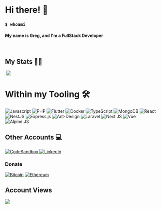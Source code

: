 
<h1> Hi there! 👋 </h1>
<h3><code>$ whoami</code></h3>
  <h4>My name is Greg, and I'm a FullStack Developer</h4>
  <br>
<h2>My Stats 👨‍💻 </h2>

<img alt=""  src="https://github-readme-stats.vercel.app/api?username=TheSlayer-666&show_icons=true&theme=gotham" />
<img src="http://github-readme-streak-stats.herokuapp.com?user=TheSlayer-666&theme=gotham&hide_border=false"/>

 <br/>
<h1> Within my Tooling 🛠️ </h1>
<div>
<img alt="Javascript" src="https://img.shields.io/badge/JavaScript-F7DF1E?style=for-the-badge&logo=javascript&logoColor=black"/>  
<img alt="PHP" src="https://img.shields.io/badge/php-%23777BB4.svg?&style=for-the-badge&logo=php&logoColor=white"/>
<img alt="Flutter" src="https://img.shields.io/badge/Flutter-02569B?style=for-the-badge&logo=flutter&logoColor=white"/>
<img alt="Docker" src="https://img.shields.io/badge/docker%20-%230db7ed.svg?&style=for-the-badge&logo=docker&logoColor=white"/>
<img alt="TypeScript" src="https://img.shields.io/badge/TypeScript-007ACC?style=for-the-badge&logo=typescript&logoColor=white"/>
<img alt="MongoDB" src ="https://img.shields.io/badge/MongoDB-%234ea94b.svg?&style=for-the-badge&logo=mongodb&logoColor=white"/>
<img alt="React" src="https://img.shields.io/badge/react%20-%2320232a.svg?&style=for-the-badge&logo=react&logoColor=%2361DAFB"/>
<img alt="NestJS" src="https://img.shields.io/badge/nestjs-E0234E?style=for-the-badge&logo=nestjs&logoColor=white"/>
<img alt="Express.js" src="https://img.shields.io/badge/express-000000?style=for-the-badge&logo=express&logoColor=white"/>
<img alt="Ant-Design" src="https://img.shields.io/badge/-Ant%20Design-%230170FE?&style=for-the-badge&logo=ant-design&logoColor=white"/>
<img alt="Laravel" src="https://img.shields.io/badge/laravel%20-%23FF2D20.svg?&style=for-the-badge&logo=laravel&logoColor=white"/>
<img alt="Next JS" src="https://img.shields.io/badge/next%20js%20-%23000000.svg?&style=for-the-badge&logo=next.js&logoColor=white"/>
<img alt="Vue" src="https://img.shields.io/badge/Vue.js-35495E?style=for-the-badge&logo=vue.js&logoColor=4FC08D"/>
<img alt="Alpine.JS" src="https://img.shields.io/badge/AlpineJS-8BC0D0?style=for-the-badge&logo=alpine.js&logoColor=black"/>
</div>
<h2>Other Accounts 💻</h2>
<a href="https://codesandbox.io/u/TheSlayer-666">
  <img alt="CodeSandbox" src="https://img.shields.io/badge/CodeSandbox-131313?style=for-the-badge&logo=CodeSandbox&logoColor=white"/>
</a>
 <a href="https://www.linkedin.com/in/grigore-trifan-666biyz/">
  <img alt="LinkedIn" src="https://img.shields.io/badge/LinkedIn-0077B5?style=for-the-badge&logo=linkedin&logoColor=white"/>
</a>

<h3>Donate</h3>
<a href="https://www.blockchain.com/btc/address/bc1qny2seeeezt84xrl8znr6nvxt2l4nlh6lfzzp0v"><img alt="Bitcoin" src="https://img.shields.io/badge/Bitcoin-000000?style=for-the-badge&logo=bitcoin&logoColor=white"/></a>
 <a href="https://etherscan.io/address/0x2BA30F26B0D163cDFEEA21B9eaC8f82f1Afaa021"><img alt="Ethereum" src="https://img.shields.io/badge/Ethereum-0D2038?style=for-the-badge&logo=ethereum&logoColor=white"/></a>
<h2>Account Views</h2>
<img src="https://profile-counter.glitch.me/TheSlayer-666/count.svg"/>
